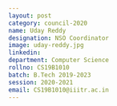 ```yaml
---
layout: post
category: council-2020
name: Uday Reddy
designation: NSO Coordinator
image: uday-reddy.jpg
linkedin:
department: Computer Science
rollno: CS19B1010
batch: B.Tech 2019-2023
session: 2020-2021
email: CS19B1010@iiitr.ac.in
---
```


<!-- @format -->
